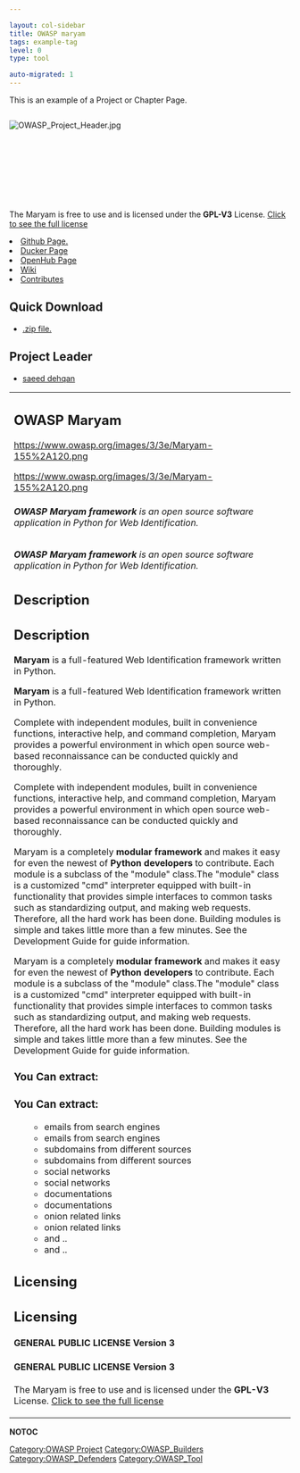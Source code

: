 ```yaml
---

layout: col-sidebar
title: OWASP maryam
tags: example-tag
level: 0
type: tool

auto-migrated: 1
---
```


This is an example of a Project or Chapter Page.
<div style="width:100%;height:160px;border:0,margin:0;overflow: hidden;">

![OWASP_Project_Header.jpg](OWASP_Project_Header.jpg
"OWASP_Project_Header.jpg")

</div>

<table>
<tbody>
<tr class="odd">
<td><h2 id="owasp_maryam">OWASP Maryam</h2>
<p><a href="https://www.owasp.org/images/3/3e/Maryam-155%2A120.png">https://www.owasp.org/images/3/3e/Maryam-155%2A120.png</a></p>
<p><a href="https://www.owasp.org/images/3/3e/Maryam-155%2A120.png">https://www.owasp.org/images/3/3e/Maryam-155%2A120.png</a></p>
<h6 id="owasp_maryam_framework_is_an_open_source_software_application_in_python_for_web_identification."><strong>OWASP Maryam framework</strong> is an open source software application in Python for Web Identification.</h6>
<h6 id="owasp_maryam_framework_is_an_open_source_software_application_in_python_for_web_identification."><strong>OWASP Maryam framework</strong> is an open source software application in Python for Web Identification.</h6>
<h2 id="description">Description</h2>
<h2 id="description">Description</h2>
<p><strong>Maryam</strong> is a full-featured Web Identification framework written in Python.</p>
<p><strong>Maryam</strong> is a full-featured Web Identification framework written in Python.</p>
<p>Complete with independent modules, built in convenience functions, interactive help, and command completion, Maryam provides a powerful environment in which open source web-based reconnaissance can be conducted quickly and thoroughly.</p>
<p>Complete with independent modules, built in convenience functions, interactive help, and command completion, Maryam provides a powerful environment in which open source web-based reconnaissance can be conducted quickly and thoroughly.</p>
<p>Maryam is a completely <strong>modular framework</strong> and makes it easy for even the newest of <strong>Python developers</strong> to contribute. Each module is a subclass of the "module" class.The "module" class is a customized "cmd" interpreter equipped with built-in functionality that provides simple interfaces to common tasks such as standardizing output, and making web requests. Therefore, all the hard work has been done. Building modules is simple and takes little more than a few minutes. See the Development Guide for guide information.</p>
<p>Maryam is a completely <strong>modular framework</strong> and makes it easy for even the newest of <strong>Python developers</strong> to contribute. Each module is a subclass of the "module" class.The "module" class is a customized "cmd" interpreter equipped with built-in functionality that provides simple interfaces to common tasks such as standardizing output, and making web requests. Therefore, all the hard work has been done. Building modules is simple and takes little more than a few minutes. See the Development Guide for guide information.</p>
<h3 id="you_can_extract">You Can extract:</h3>
<h3 id="you_can_extract">You Can extract:</h3>
<ul>
<ul>
<li>emails from search engines</li>
<li>emails from search engines</li>
<li>subdomains from different sources</li>
<li>subdomains from different sources</li>
<li>social networks</li>
<li>social networks</li>
<li>documentations</li>
<li>documentations</li>
<li>onion related links</li>
<li>onion related links</li>
<li>and ..</li>
<li>and ..</li>
</ul>
</ul>
<h2 id="licensing">Licensing</h2>
<h2 id="licensing">Licensing</h2>
<h4 id="general_public_license_version_3">GENERAL PUBLIC LICENSE Version 3</h4>
<h4 id="general_public_license_version_3">GENERAL PUBLIC LICENSE Version 3</h4>
<p>The Maryam is free to use and is licensed under the <strong>GPL-V3</strong> License. <a href="Https:/github.com/saeeddhqan/Maryam/blob/master/LICENSE" title="wikilink">Click to see the full license</a></p></td>
<p>The Maryam is free to use and is licensed under the <strong>GPL-V3</strong> License. <a href="Https:/github.com/saeeddhqan/Maryam/blob/master/LICENSE" title="wikilink">Click to see the full license</a></p></td>
<li><a href="https://github.com/saeeddhqan/Maryam">Github Page.</a></li>
<li><a href="https://hub.docker.com/r/saeeddhqan/maryam">Ducker Page</a></li>
<li><a href="https://www.openhub.net/p/maryam-project">OpenHub Page</a></li>
<li><a href="https://github.com/saeeddhqan/Maryam">Wiki</a></li>
<li><a href="https://github.com/saeeddhqan/Maryam">Contributes</a></li>
</ul>
<h2 id="quick_download">Quick Download</h2>
<ul>
<li><a href="https://github.com/saeeddhqan/Maryam/archive/master.zip">.zip file.</a></li>
</ul>
<h2 id="project_leader">Project Leader</h2>
<ul>
<li><a href="mailto:saeeddhqan@gmail.com">saeed dehqan</a></li>
</ul></td>
</tr>
</tbody>
</table>

__NOTOC__ <headertabs />

[Category:OWASP Project](Category:OWASP_Project "wikilink")
[Category:OWASP_Builders](Category:OWASP_Builders "wikilink")
[Category:OWASP_Defenders](Category:OWASP_Defenders "wikilink")
[Category:OWASP_Tool](Category:OWASP_Tool "wikilink")

